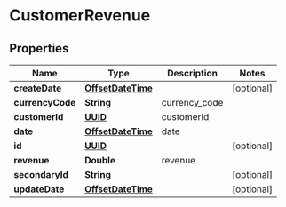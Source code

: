 
# CustomerRevenue

## Properties
Name | Type | Description | Notes
------------ | ------------- | ------------- | -------------
**createDate** | [**OffsetDateTime**](OffsetDateTime.md) |  |  [optional]
**currencyCode** | **String** | currency_code | 
**customerId** | [**UUID**](UUID.md) | customerId | 
**date** | [**OffsetDateTime**](OffsetDateTime.md) | date | 
**id** | [**UUID**](UUID.md) |  |  [optional]
**revenue** | **Double** | revenue | 
**secondaryId** | **String** |  |  [optional]
**updateDate** | [**OffsetDateTime**](OffsetDateTime.md) |  |  [optional]



